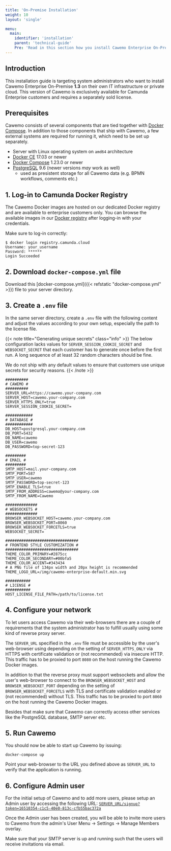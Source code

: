 ```yaml
---
title: 'On-Premise Installation'
weight: 10
layout: 'single'

menu:
  main:
    identifier: 'installation'
    parent: 'technical-guide'
    Pre: 'Read in this section how you install Cawemo Enterprise On-Premise.'
---
```


## Introduction

This installation guide is targeting system administrators who want to install Cawemo Enterprise On-Premise **1.3** on their own IT infrastructure or private cloud. This version of Cawemo is exclusively available for Camunda Enterprise customers and requires a separately sold license.

## Prerequisites

Cawemo consists of several components that are tied together with [Docker Compose](https://docs.docker.com/compose/). In addition to those components that ship with Cawemo, a few external systems are required for running it, which need to be set up separately.

- Server with Linux operating system on `amd64` architecture
- [Docker CE](https://docs.docker.com/install/) 17.03 or newer
- [Docker Compose](https://docs.docker.com/compose/) 1.23.0 or newer
- [PostgreSQL](https://www.postgresql.org/) 9.6 (newer versions _may_ work as well)
  - used as presistent storage for all Cawemo data (e.g. BPMN workflows, comments etc.)

## 1. Log-in to Camunda Docker Registry

The Cawemo Docker images are hosted on our dedicated Docker registry and are available to enterprise customers only. You can browse the available images in our [Docker registry](https://registry.camunda.cloud) after logging-in with your credentials.

Make sure to log-in correctly:

```
$ docker login registry.camunda.cloud
Username: your_username
Password: ******
Login Succeeded
```

## 2. Download `docker-compose.yml` file

Download this [docker-compose.yml]({{< refstatic "docker-compose.yml" >}}) file to your server directory.

## 3. Create a `.env` file

In the same server directory, create a `.env` file with the following content and adjust the values according to your own setup, especially the path to the license file.

{{< note title="Generating unique secrets" class="info" >}}
The below configuration lacks values for `SERVER_SESSION_COOKIE_SECRET` and `WEBSOCKET_SECRET` that each customer has to generate once before the first run. A long sequence of at least 32 random characters should be fine.

We do not ship with any default values to ensure that customers use unique secrets for security reasons.
{{< /note >}}

```
##########
# CAWEMO #
##########
SERVER_URL=https://cawemo.your-company.com
SERVER_HOST=cawemo.your-company.com
SERVER_HTTPS_ONLY=true
SERVER_SESSION_COOKIE_SECRET=

############
# DATABASE #
############
DB_HOST=postgresql.your-company.com
DB_PORT=5432
DB_NAME=cawemo
DB_USER=cawemo
DB_PASSWORD=top-secret-123

#########
# EMAIL #
#########
SMTP_HOST=mail.your-company.com
SMTP_PORT=587
SMTP_USER=cawemo
SMTP_PASSWORD=top-secret-123
SMTP_ENABLE_TLS=true
SMTP_FROM_ADDRESS=cawemo@your-company.com
SMTP_FROM_NAME=Cawemo

##############
# WEBSOCKETS #
##############
BROWSER_WEBSOCKET_HOST=cawemo.your-company.com
BROWSER_WEBSOCKET_PORT=8060
BROWSER_WEBSOCKET_FORCETLS=true
WEBSOCKET_SECRET=

################################
# FRONTEND STYLE CUSTOMIZATION #
################################
THEME_COLOR_PRIMARY=#2875cc
THEME_COLOR_SECONDARY=#00bfa5
THEME_COLOR_ACCENT=#343434
# A PNG file of 134px width and 20px height is recommended
THEME_LOGO_URL=/img/cawemo-enterprise-default.min.svg

###########
# LICENSE #
###########
HOST_LICENSE_FILE_PATH=/path/to/license.txt
```

## 4. Configure your network

To let users access Cawemo via their web-browsers there are a couple of requirements that the system administrator has to fulfill usually using some kind of reverse proxy server.

The `SERVER_URL` specified in the `.env` file must be accessible by the user's web-browser using depending on the setting of `SERVER_HTTPS_ONLY` via HTTPS with certificate validation or (not recommended) via insecure HTTP. This traffic has to be proxied to port `8080` on the host running the Cawemo Docker images.

In addition to that the reverse proxy must support websockets and allow the user's web-browser to connect to the `BROWSER_WEBSOCKET_HOST` and `BROWSER_WEBSOCKET_PORT` depending on the setting of `BROWSER_WEBSOCKET_FORCETLS` with TLS and certificate validation enabled or (not recommended) without TLS. This traffic has to be proxied to port `8060` on the host running the Cawemo Docker images.

Besides that make sure that Cawemo can correctly access other services like the PostgreSQL database, SMTP server etc.

## 5. Run Cawemo

You should now be able to start up Cawemo by issuing:

```
docker-compose up
```

Point your web-browser to the URL you defined above as `SERVER_URL` to verify that the application is running.

## 6. Configure Admin user

For the initial setup of Cawemo and to add more users, please setup an Admin user by accessing the following URL: [`SERVER_URL/signup?token=16510354-c1c5-40e0-813c-cfb55bac372a`](https://cawemo.your-company.com/signup?token=16510354-c1c5-40e0-813c-cfb55bac372a)

Once the Admin user has been created, you will be able to invite more users to Cawemo from the admin's User Menu -> Settings -> Manage Members overlay.

Make sure that your SMTP server is up and running such that the users will receive invitations via email.
